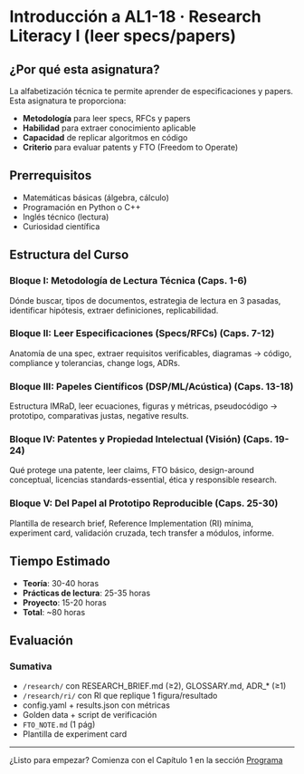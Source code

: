 # Introducción a AL1-18 · Research Literacy I (leer specs/papers)

## ¿Por qué esta asignatura?

La alfabetización técnica te permite aprender de especificaciones y papers. Esta asignatura te proporciona:

- **Metodología** para leer specs, RFCs y papers
- **Habilidad** para extraer conocimiento aplicable
- **Capacidad** de replicar algoritmos en código
- **Criterio** para evaluar patents y FTO (Freedom to Operate)

## Prerrequisitos

- Matemáticas básicas (álgebra, cálculo)
- Programación en Python o C++
- Inglés técnico (lectura)
- Curiosidad científica

## Estructura del Curso

### Bloque I: Metodología de Lectura Técnica (Caps. 1-6)
Dónde buscar, tipos de documentos, estrategia de lectura en 3 pasadas, identificar hipótesis, extraer definiciones, replicabilidad.

### Bloque II: Leer Especificaciones (Specs/RFCs) (Caps. 7-12)
Anatomía de una spec, extraer requisitos verificables, diagramas → código, compliance y tolerancias, change logs, ADRs.

### Bloque III: Papeles Científicos (DSP/ML/Acústica) (Caps. 13-18)
Estructura IMRaD, leer ecuaciones, figuras y métricas, pseudocódigo → prototipo, comparativas justas, negative results.

### Bloque IV: Patentes y Propiedad Intelectual (Visión) (Caps. 19-24)
Qué protege una patente, leer claims, FTO básico, design-around conceptual, licencias standards-essential, ética y responsible research.

### Bloque V: Del Papel al Prototipo Reproducible (Caps. 25-30)
Plantilla de research brief, Reference Implementation (RI) mínima, experiment card, validación cruzada, tech transfer a módulos, informe.

## Tiempo Estimado

- **Teoría**: 30-40 horas
- **Prácticas de lectura**: 25-35 horas
- **Proyecto**: 15-20 horas
- **Total**: ~80 horas

## Evaluación

### Sumativa
- `/research/` con RESEARCH_BRIEF.md (≥2), GLOSSARY.md, ADR_* (≥1)
- `/research/ri/` con RI que replique 1 figura/resultado
- config.yaml + results.json con métricas
- Golden data + script de verificación
- `FTO_NOTE.md` (1 pág)
- Plantilla de experiment card

---

¿Listo para empezar? Comienza con el Capítulo 1 en la sección [Programa](programa/)
